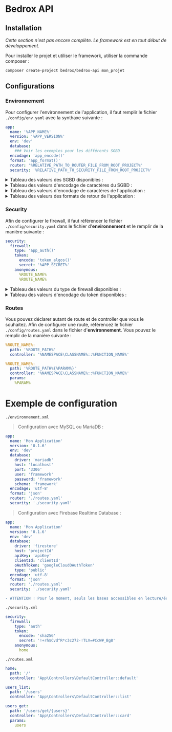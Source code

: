 # Bedrox API

## Installation

_Cette section n'est pas encore complète. Le framework est en tout début de développement._

Pour installer le projet et utiliser le framework, utiliser la commande composer :
```
composer create-project bedrox/bedrox-api mon_projet
```

## Configurations

### Environnement

Pour configurer l'environnement de l'application, il faut remplir le fichier `./config/env.yaml` avec la synthaxe suivante :

```yaml
app:
  name: '%APP_NAME%'
  version: '%APP_VERSION%'
  env: 'dev'
  database:
    ### Voir les exemples pour les différents SGBD
  encodage: 'app_encode()'
  format: 'app_format()'
  router: '%RELATIVE_PATH_TO_ROUTER_FILE_FROM_ROOT_PROJECT%'
  security: '%RELATIVE_PATH_TO_SECURITY_FILE_FROM_ROOT_PROJECT%'
```

<details>
<summary>Tableau des valeurs des SGBD disponibles :</summary>

```php
sgbd() = array(
    [0] => 'mysql' // PDO MySQL
    [1] => 'mariadb' // PDO MySQL
    [2] => 'firebase' // Firebase Realtime Database
    [3] => 'firestore' // Firebase Cloud Firestore
);
```

</details>

<details>
<summary>Tableau des valeurs d'encodage de caractères du SGBD :</summary>

```php
sgbd_encode() = array(
    [0] => 'utf8'
);
```

</details>

<details>
<summary>Tableau des valeurs d'encodage de caractères de l'application :</summary>

```php
app_encode() = array(
    [0] => 'utf-8'
);
```

</details>

<details>
<summary>Tableau des valeurs des formats de retour de l'application :</summary>

```php
app_format() = array(
    [0] => 'json'
    [1] => 'xml'
);
```

</details>

### Security

Afin de configurer le firewall, il faut référencer le fichier `./config/security.yaml` dans le fichier d'__environnement__ et le remplir de la manière suivante :

```yaml
security:
  firewall:
    type: 'app_auth()'
    token:
      encode: 'token_algos()'
      secret: '%APP_SECRET%'
    anonymous:
      %ROUTE_NAME%
      %ROUTE_NAME%
```

<details>
<summary>Tableau des valeurs du type de firewall disponibles :</summary>

```php
app_auth() = array(
    [0] => 'auth'
    [1] => 'no-auth'
);
```

</details>

<details>
<summary>Tableau des valeurs d'encodage du token disponibles :</summary>

```php
// Basé sur la fonction PHP hash_algos()
token_algos() = array(
    [0] => 'md2'
    [1] => 'md4'
    [2] => 'md5'
    [3] => 'sha1'
    [4] => 'sha224'
    [5] => 'sha256'
    [6] => 'sha384'
    [7] => 'sha512/224'
    [8] => 'sha512/256'
    [9] => 'sha512'
    [10] => 'sha3-224'
    [11] => 'sha3-256'
    [12] => 'sha3-384'
    [13] => 'sha3-512'
    [14] => 'ripemd128'
    [15] => 'ripemd160'
    [16] => 'ripemd256'
    [17] => 'ripemd320'
    [18] => 'whirlpool'
    [19] => 'tiger128,3'
    [20] => 'tiger160,3'
    [21] => 'tiger192,3'
    [22] => 'tiger128,4'
    [23] => 'tiger160,4'
    [24] => 'tiger192,4'
    [25] => 'snefru'
    [26] => 'snefru256'
    [27] => 'gost'
    [28] => 'gost-crypto'
    [29] => 'adler32'
    [30] => 'crc32'
    [31] => 'crc32b'
    [32] => 'fnv132'
    [33] => 'fnv1a32'
    [34] => 'fnv164'
    [35] => 'fnv1a64'
    [36] => 'joaat'
    [37] => 'haval128,3'
    [38] => 'haval160,3'
    [39] => 'haval192,3'
    [40] => 'haval224,3'
    [41] => 'haval256,3'
    [42] => 'haval128,4'
    [43] => 'haval160,4'
    [44] => 'haval192,4'
    [45] => 'haval224,4'
    [46] => 'haval256,4'
    [47] => 'haval128,5'
    [48] => 'haval160,5'
    [49] => 'haval192,5'
    [50] => 'haval224,5'
    [51] => 'haval256,5'
);
```

</details>

### Routes

Vous pouvez déclarer autant de route et de controller que vous le souhaitez. Afin de configurer une route, référencez le fichier `./config/routes.yaml` dans le fichier d'__environnement__. Vous pouvez le remplir de la manière suivante :

```yaml
%ROUTE_NAME%:
  path: '%ROUTE_PATH%'
  controller: '%NAMESPACE\CLASSNAME%::%FUNCTION_NAME%'

%ROUTE_NAME%:
  path: '%ROUTE_PATH%{%PARAM%}'
  controller: '%NAMESPACE\CLASSNAME%::%FUNCTION_NAME%'
  params:
    %PARAM%
```

# Exemple de configuration

`./environnement.xml`

> Configuration avec MySQL ou MariaDB :
```yaml
app:
  name: 'Mon Application'
  version: '0.1.6'
  env: 'dev'
  database:
    driver: 'mariadb'
    host: 'localhost'
    port: '3306'
    user: 'framework'
    password: 'framework'
    schema: 'framework'
  encodage: 'utf-8'
  format: 'json'
  router: './routes.yaml'
  security: './security.yaml'
```

> Configuration avec Firebase Realtime Database :
```yaml
app:
  name: 'Mon Application'
  version: '0.1.6'
  env: 'dev'
  database:
    driver: 'firestore'
    host: 'projectId'
    apiKey: 'apiKey'
    clientId: 'clientId'
    oAuthToken: 'googleCloudOAuthToken'
    type: 'public'
  encodage: 'utf-8'
  format: 'json'
  router: './routes.yaml'
  security: './security.yaml'
```
```diff
- ATTENTION ! Pour le moment, seuls les bases accessibles en lecture/écriture public sur Firebase fonctionnent. L'authentification Firebase n'est pas encore supportée.
```

`./security.xml`
```yaml
security:
  firewall:
    type: 'auth'
    token:
      encode: 'sha256'
      secret: '!+rh$Cvd^R*c3c272-!TLV=#CcW#_Bg8'
    anonymous:
      home
```

`./routes.xml`
```yaml
home:
  path: '/'
  controller: 'App\Controllers\DefaultController::default'

users_list:
  path: '/users'
  controller: 'App\Controllers\DefaultController::list'

users_get:
  path: '/users/get/{users}'
  controller: 'App\Controllers\DefaultController::card'
  params:
    users
```


